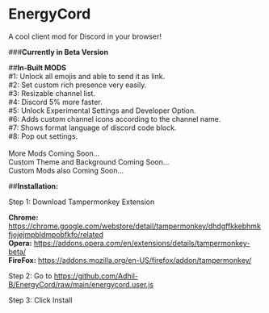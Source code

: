 # EnergyCord
A cool client mod for Discord in your browser!

###**Currently in Beta Version**

##**In-Built MODS**<br />
#1: Unlock all emojis and able to send it as link.<br />
#2: Set custom rich presence very easily.<br />
#3: Resizable channel list.<br />
#4: Discord 5% more faster.<br />
#5: Unlock Experimental Settings and Developer Option.<br />
#6: Adds custom channel icons according to the channel name.<br />
#7: Shows format language of discord code block.<br />
#8: Pop out settings.<br />
<br />
More Mods Coming Soon...<br />
Custom Theme and Background Coming Soon...<br />
Custom Mods also Coming Soon...<br />

##**Installation:** <br />

Step 1: Download Tampermonkey Extension<br />

**Chrome:** https://chrome.google.com/webstore/detail/tampermonkey/dhdgffkkebhmkfjojejmpbldmpobfkfo/related <br />
**Opera:** https://addons.opera.com/en/extensions/details/tampermonkey-beta/ <br />
**FireFox:** https://addons.mozilla.org/en-US/firefox/addon/tampermonkey/ <br />

Step 2: Go to https://github.com/Adhil-B/EnergyCord/raw/main/energycord.user.js <br />

Step 3: Click Install
